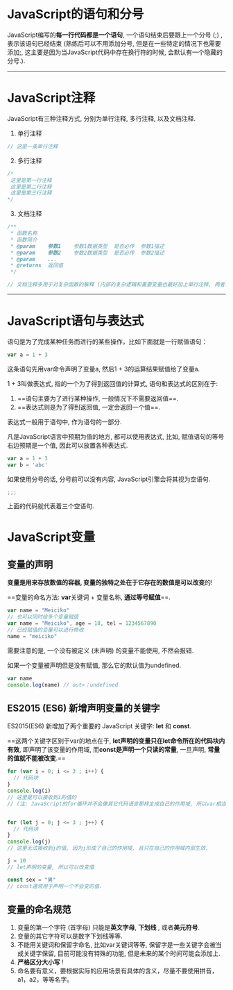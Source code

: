 # **JavaScript的语句和分号**

JavaScript编写的**每一行代码都是一个语句**, 一个语句结束后要跟上一个分号 (;) , 表示该语句已经结束 (熟练后可以不用添加分号, 但是在一些特定的情况下也需要添加;, 这主要是因为当JavaScript代码中存在换行符的时候, 会默认有一个隐藏的分号.). 

------



# JavaScript注释

JavaScript有三种注释方式, 分别为单行注释, 多行注释, 以及文档注释.

1. 单行注释

```javascript
// 这是一条单行注释
```

2. 多行注释

```javascript
/*
 这里是第一行注释
 这里是第二行注释
 这里是第三行注释
*/
```

3. 文档注释

```javascript
/**
 * 函数名称
 * 函数简介
 * @param    参数1    参数1数据类型  是否必传  参数1描述
 * @param    参数2    参数2数据类型  是否必传  参数2描述
 * @param    ...
 * @returns  返回值
 */

// 文档注释多用于对复杂函数的解释 (内部的复杂逻辑和重要变量也最好加上单行注释, 两者相互结合) .
```

------

# JavaScript语句与表达式

语句是为了完成某种任务而进行的某些操作，比如下面就是一行赋值语句：
```javascript
var a = 1 + 3
```

这条语句先用var命令声明了变量a, 然后1 + 3的运算结果赋值给了变量a.

1 + 3叫做表达式, 指的一个为了得到返回值的计算式, 语句和表达式的区别在于:

1. ==语句主要为了进行某种操作, 一般情况下不需要返回值==.
2. ==表达式则是为了得到返回值, 一定会返回一个值==.

表达式一般用于语句中, 作为语句的一部分.

凡是JavaScript语言中预期为值的地方, 都可以使用表达式, 比如, 赋值语句的等号右边预期是一个值, 因此可以放置各种表达式.

```javascript
var a = 1 + 3
var b = 'abc'
```

如果使用分号的话, 分号前可以没有内容, JavaScript引擎会将其视为空语句.

```JavaScript
;;;
```

上面的代码就代表着三个空语句.



# JavaScript变量

## 变量的声明

**变量是用来存放数值的容器, 变量的独特之处在于它存在的数值是可以改变**的!

==变量的命名方法: **var**关键词 + 变量名称, **通过等号赋值**==.

```javascript
var name = "Meiciko"
// 也可以同时给多个变量赋值
var name = "Meiciko", age = 18, tel = 1234567890
// 已经赋值的变量可以进行修改
name = "meiciko"
```

需要注意的是, 一个没有被定义 (未声明) 的变量不能使用, 不然会报错.

如果一个变量被声明但是没有赋值, 那么它的默认值为undefined.

```JavaScript
var name
console.log(name) // out>：undefined
```



## ES2015 (ES6) 新增声明变量的关键字

ES2015(ES6) 新增加了两个重要的 JavaScript 关键字: **let** 和 **const**.

==这两个关键字区别于var的地点在于, **let声明的变量只在let命令所在的代码块内有效**, 即声明了该变量的作用域, 而**const是声明一个只读的常量**, 一旦声明, **常量的值就不能被改变**.==

```javascript
for (var i = 0; i <= 3 ; i++) {
  // 代码块
}
console.log(i) 
// 这里是可以接收到i的值的 
// (注: JavaScript的for循环并不会像其它代码语言那样生成自己的作用域, 所以var相当于生成了一个全局变量)


for (let j = 0; j <= 3 ; j++) {
  // 代码块
}
console.log(j) 
// 这里无法接收到j的值, 因为j形成了自己的作用域, 且只在自己的作用域内部生效.

j = 10
// let声明的变量, 所以可以改变值
```

```JavaScript
const sex = "男"
// const通常用于声明一个不会变的值.
```





## 变量的命名规范 

1. 变量的第一个字符 (首字母) 只能是**英文字母**, **下划线** , 或者**美元符号**.
2. 变量的其它字符可以是数字下划线等等.
3. 不能用关键词和保留字命名, 比如var关键词等等, 保留字是一些关键字会被当成关键字保留, 目前可能没有特殊的功能, 但是未来的某个时间可能会添加上.
4. **严格区分大小写** ! 
5. 命名要有意义，要根据实际的应用场景有具体的含义，尽量不要使用拼音，a1，a2，等等名字。